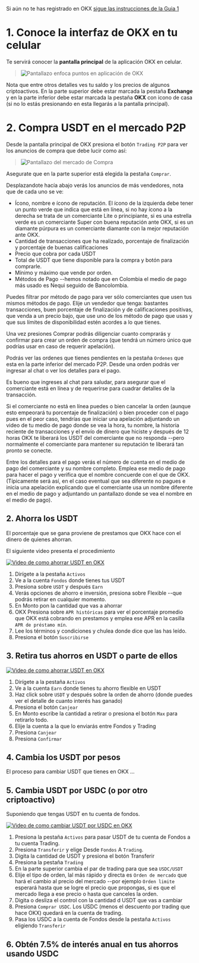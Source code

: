 Si aún no te has registrado en OKX
[sigue las instrucciones de la Guia 1](/es/ahorra-en-dolares-en-okx/registrate-como-referido)

# 1. Conoce la interfaz de OKX en tu celular

Te servirá conocer la **pantalla principal** de la aplicación OKX
en celular.

> ![Pantallazo enfoca puntos en aplicación de OKX](/img/verif1.jpg)

Nota que entre otros detalles ves tu saldo y los precios de
algunos criptoactivos. En la parte superior debe estar marcada la pestaña
**Exchange** y en la parte inferior debe estar marcada la pestaña **OKX** con 
icono de casa (si no lo estás presionando en esta llegarás a la pantalla 
principal).

# 2. Compra USDT en el mercado P2P

Desde la pantalla principal de OKX presiona el botón `Trading P2P`
para ver los anuncios de compra que debe lucir como así:

> ![Pantallazo del mercado de Compra](/img/compra.jpg)

Asegurate que en la parte superior está elegida la pestaña `Comprar`.

Desplazandote hacía abajo verás los anuncios de más vendedores, nota que
de cada uno se ve: 
* Ícono, nombre e ícono de reputación.  El ícono de la izquierda debe tener un
  punto verde que indica que está en línea, si no hay ícono a la derecha
  se trata de un comerciante Lite o principiante, si es una estrella
  verde es un comerciante Super con buena reputación ante OKX, si es un 
  diamante púrpura es un comerciante diamante con la mejor reputación ante OKX.
* Cantidad de transacciones que ha realizado, porcentaje de finalización y
  porcentaje de buenas calificaciones
* Precio que cobra por cada USDT
* Total de USDT que tiene disponible para la compra y botón para comprarle.
* Mínimo y máximo que vende por orden.
* Métodos de Pago --hemos notado que en Colombia el medio de pago más 
  usado es Nequi seguido de Bancolombia.


Puedes filtrar por método de pago para ver sólo comerciantes que usen tus
mismos métodos de pago.  Elije un vendedor que tenga: bastantes transacciones,
buen porcentaje de finalización y de calificaciones positivas,
que venda a un precio bajo, que use uno de los método de pago
que usas y que sus límites de disponibilidad estén acordes a lo
que tienes.

Una vez presiones Comprar podrás diligenciar cuanto comprarás y confirmar 
para crear un orden de compra (que tendrá un número único que podrías 
usar en caso de requerir apelación).

Podrás ver las ordenes que tienes pendientes en la pestaña `Ordenes` que 
esta en la parte inferior del mercado P2P. 
Desde una orden podrás ver ingresar al chat o ver los detalles para el pago.

Es bueno que ingreses al chat para saludar, para asegurar que el comerciante
está en línea y de requerirse para cuadrar detalles de la transacción.

Si el comerciante no está en línea puedes o bien cancelar la orden 
(aunque esto empeorará tu porcentaje de finalización) o bien proceder
con el pago pues en el peor caso, tendrías que iniciar una apelación 
adjuntando un video de tu medio de pago donde se vea la hora, tu nombre,
la historia reciente de transacciones y el envío de dinero que hiciste y 
después de 12 horas OKX te liberará los USDT del comerciante que no responda
--pero normalmente el comerciante para mantener su reputación te liberará tan
pronto se conecte.

Entre los detalles para el pago verás el número de cuenta en el medio 
de pago del comerciante y su nombre completo.  Emplea ese medio de pago
para hacer el pago y verifica que el nombre concuerde con el que de OKX.
(Típicamente será así, en el caso eventual que sea diferente no pagues
e inicia una apelación explicando que el comerciante usa un nombre
diferente en el medio de pago y adjuntando un pantallazo donde se
vea el nombre en el medio de pago).


## 2. Ahorra los USDT

El porcentaje que se gana proviene de prestamos que OKX hace con el dinero de
quienes ahorran.

El siguiente video presenta el procedimiento

[![Video de como ahorrar USDT en OKX](https://img.youtube.com/vi/VsIqwlTcsNA/0.jpg)](https://www.youtube.com/embed/VsIqwlTcsNA?si=VU_5OiI2ZoZZ20x_)

1. Dirígete a la pestaña `Activos`
2. Ve a la cuenta `Fondos` donde tienes tus USDT
3. Presiona sobre `USDT` y después `Earn`
4. Verás opciones de ahorro e inversión, presiona sobre Flexible --que podrás
   retirar en cualquier momento.
5. En Monto pon la cantidad que vas a ahorrar
6. OKX Presiona sobre `APR históricas` para ver el porcentaje promedio
   que OKX está cobrando en prestamos y emplea ese APR en la casilla 
   `APR de préstamo mín`.
7. Lee los términos y condiciones y chulea donde dice que las has leído.
8. Presiona el botón `Suscribirse`


## 3. Retira tus ahorros en USDT o  parte de ellos

[![Video de como ahorrar USDT en OKX](https://img.youtube.com/vi/Y7e8pk0z7x8/0.jpg)](https://www.youtube.com/embed/Y7e8pk0z7x8?si=niXZHOnSERtKBlq9)

1. Dirígete a la pestaña `Activos`
2. Ve a la cuenta `Earn` donde tienes tu ahorro flexible en USDT
3. Haz click sobre `USDT` y después sobre la orden de ahorro (donde puedes 
   ver el detalle de cuanto interés has ganado)
4. Presiona el botón `Canjear`
5. En Monto escribe la cantidad a retirar o presiona el botón `Max` para
   retirarlo todo.
6. Elije la cuenta a la que lo enviarás entre Fondos y Trading
7. Presiona `Canjear`
8. Presiona `Confirmar`

## 4. Cambia los USDT por pesos

El proceso para cambiar USDT que tienes en OKX ...

## 5. Cambia USDT por USDC (o por otro criptoactivo)


Suponiendo que tengas USDT en tu cuenta de fondos.

[![Video de como cambiar USDT por USDC en OKX](https://img.youtube.com/vi/FYVNBlm6qkU/0.jpg)](https://www.youtube.com/embed/FYVNBlm6qkU)


1. Presiona la pestaña `Activos` para pasar USDT de tu cuenta de Fondos a
   tu cuenta Trading.
2. Presiona `Transferir` y elige Desde `Fondos` A `Trading`.
3. Digita la cantidad de USDT y presiona el botón Transferir
4. Presiona la pestaña `Trading`
5. En la parte superior cambia el par de trading para que sea `USDC/USDT`
6. Elije el tipo de orden, lal más rápido y directa es `Orden de mercado`
   que hará el cambio al precio del mercado --por ejemplo
   `Orden limite` esperará hasta que se logre el precio que propongas, 
   si es que el mercado llega a ese precio o hasta que canceles la orden.
7. Digita o desliza el control con la cantidad d USDT que vas a cambiar
8. Presiona `Comprar USDC`. Los USDC (menos el descuento por trading que 
   hace OKX) quedará en la cuenta de trading.
9. Pasa los USDC a la cuenta de Fondos desde la pestaña `Activos` eligiendo
   `Transferir`

## 6. Obtén 7.5% de interés anual en tus ahorros usando USDC


